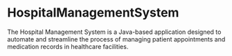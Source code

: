 # HospitalManagementSystem
The Hospital Management System is a Java-based application designed to automate and streamline the process of managing patient appointments and medication records in healthcare facilities.
